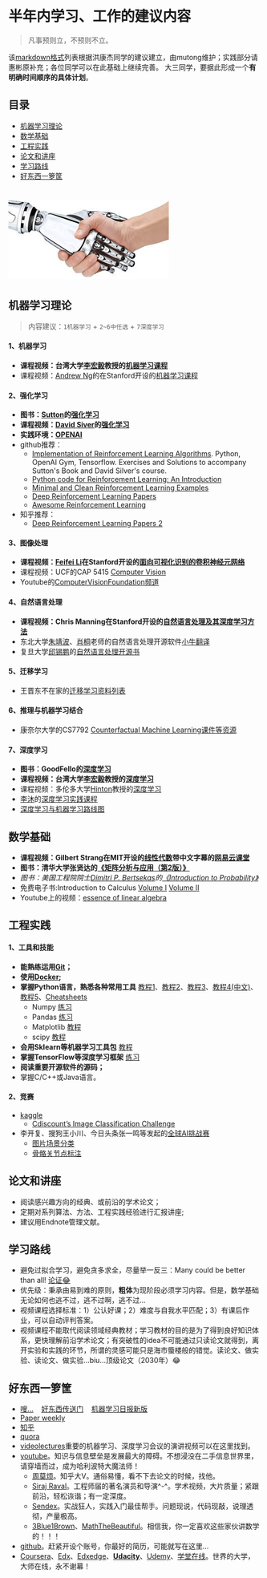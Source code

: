 # 半年内学习、工作的建议内容                               

> 凡事预则立，不预则不立。

该[markdown格式](https://github.com/guodongxiaren/README)列表根据洪康杰同学的建议建立，由mutong维护；实践部分请惠彬原补充；各位同学可以在此基础上继续完善。
大三同学，要据此形成一个**有明确时间顺序的具体计划**。

## 目录
* [机器学习理论](#机器学习理论)
* [数学基础](#数学基础)
* [工程实践](#工程实践)
* [论文和讲座](#论文和讲座)
* [学习路线](#学习路线)
* [好东西一箩筐](#好东西一箩筐)

![](./shake.jpg) 
======

## 机器学习理论
> 内容建议：`1机器学习` + `2~6中任选` + `7深度学习`

#### 1、机器学习	
+ **课程视频：台湾大学[李宏毅](http://speech.ee.ntu.edu.tw/~tlkagk/)教授的[机器学习课程](https://www.youtube.com/watch?v=fegAeph9UaA&list=PLJV_el3uVTsPy9oCRY30oBPNLCo89yu49)**
+ 课程视频：[Andrew Ng](http://www.andrewng.org/)的在Stanford开设的[机器学习课程](https://www.youtube.com/watch?v=UzxYlbK2c7E&list=PLA89DCFA6ADACE599)

#### 2、强化学习
+ **图书：[Sutton](http://incompleteideas.net/sutton/)的[强化学习](http://incompleteideas.net/sutton/book/the-book.html)**
+ **课程视频：[David Siver](http://www.csml.ucl.ac.uk/people/silver/)的[强化学习](https://www.youtube.com/watch?v=2pWv7GOvuf0&list=PL7-jPKtc4r78-wCZcQn5IqyuWhBZ8fOxT)**
+ **实践环境：[OPENAI](https://openai.com/)**
+ github推荐：
  - [Implementation of Reinforcement Learning Algorithms](https://github.com/dennybritz/reinforcement-learning). Python, OpenAI Gym, Tensorflow. Exercises and Solutions to accompany Sutton's Book and David Silver's course.
  - [Python code for Reinforcement Learning: An Introduction](https://github.com/ShangtongZhang/reinforcement-learning-an-introduction)
  - [Minimal and Clean Reinforcement Learning Examples](https://github.com/rlcode/reinforcement-learning)
  - [Deep Reinforcement Learning Papers](https://github.com/dennybritz/reinforcement-learning)
  - [Awesome Reinforcement Learning](https://github.com/aikorea/awesome-rl)
+ 知乎推荐：
  - [Deep Reinforcement Learning Papers 2](https://zhuanlan.zhihu.com/p/23600620)

#### 3、图像处理
+ **课程视频：[Feifei Li](http://vision.stanford.edu/feifeili/)在Stanford开设的[面向可视化识别的卷积神经元网络](http://cs231n.stanford.edu/)**
+ 课程视频：UCF的CAP 5415 [Computer Vision](http://crcv.ucf.edu/courses/CAP5415/Fall2012/)
+ Youtube的[ComputerVisionFoundation频道](https://www.youtube.com/channel/UC0n76gicaarsN_Y9YShWwhw/playlists)

#### 4、自然语言处理
+ **课程视频：Chris Manning在Stanford开设的[自然语言处理及其深度学习方法](http://web.stanford.edu/class/cs224n/)**
+ 东北大学[朱靖波](http://www.cse.neu.edu.cn/TeacherSinglePage.aspx?teacher_id=a7aef635-aa4d-4c67-892b-6d32dac5d54c&navigation_id=798670aa-6c90-42a3-88de-42ca6e413ba6&module=%u6559%u5E08%u540D%u5F55)、[肖桐](http://www.cse.neu.edu.cn/TeacherSinglePage.aspx?teacher_id=338cc497-24c6-460d-a23f-1ab5a381e3f2&navigation_id=798670aa-6c90-42a3-88de-42ca6e413ba6&module=%u6559%u5E08%u540D%u5F55)老师的自然语言处理开源软件[小牛翻译](http://www.nlplab.com/NiuPlan/NiuTrans.ch.html)
+ 复旦大学[邱锡鹏](http://nlp.fudan.edu.cn/xpqiu/)的[自然语言处理开源书](https://github.com/nndl/nndl.github.io)

#### 5、迁移学习
+ 王晋东不在家的[迁移学习资料列表](https://github.com/wantingallin/transferlearning)

#### 6、推理与机器学习结合
+ 康奈尔大学的CS7792 [Counterfactual Machine Learning课件等资源](https://www.cs.cornell.edu/courses/cs7792/2016fa/)

#### 7、深度学习
+ **图书：GoodFello的[深度学习](http://www.deeplearningbook.org/)**
+ **课程视频：台湾大学[李宏毅](http://speech.ee.ntu.edu.tw/~tlkagk/)教授的[深度学习](https://www.youtube.com/watch?v=IzHoNwlCGnE&list=PLJV_el3uVTsPMxPbjeX7PicgWbY7F8wW9)**
+ 课程视频：多伦多大学[Hinton](http://www.cs.toronto.edu/~hinton/)教授的[深度学习](https://www.youtube.com/watch?v=cbeTc-Urqak&list=PLoRl3Ht4JOcdU872GhiYWf6jwrk_SNhz9)
+ [李沐](https://zhuanlan.zhihu.com/p/25099638)的[深度学习实践课程](http://zh.gluon.ai/index.html)
+ [深度学习与机器学习路线图](https://github.com/SherlockLiao/Roadmap-of-DL-and-ML/blob/master/README_cn.md)

## 数学基础	
+ **课程视频：Gilbert Strang在MIT开设的[线性代数](https://www.youtube.com/watch?v=ZK3O402wf1c&list=PL49CF3715CB9EF31D)带中文字幕的[网易云课堂](http://open.163.com/special/opencourse/daishu.html)**
+ **图书：清华大学张贤达的[《矩阵分析与应用（第2版）》](https://item.jd.com/11367945.html)**
+ *图书：美国工程院院士[Dimitri P. Bertsekas](http://www.mit.edu/~dimitrib/home.html)的[《Introduction to Probability》](https://item.jd.com/11842157.html)*
+ 免费电子书:Introduction to Calculus    [Volume I](http://www.math.odu.edu/~jhh/Volume-1.PDF)    [Volume II](http://www.math.odu.edu/~jhh/Volume-2.PDF)
+ Youtube上的视频：[essence of linear algebra](https://www.youtube.com/watch?v=kjBOesZCoqc&list=PLZHQObOWTQDPD3MizzM2xVFitgF8hE_ab)

## 工程实践
#### 1、工具和技能
+ **能熟练运用[Git](https://www.youtube.com/watch?v=kQSzft2Jj8Y&list=PLXO45tsB95cKysjmSNln65YoUt9lwEl7-)；**
+ **使用[Docker](https://www.youtube.com/watch?v=dlyMXkU2sBc&list=PLO5e_-yXpYLCd62cFFNQWdZmB1j6KhG9d);**
+ **掌握Python语言，熟悉各种常用工具** [教程1](https://github.com/jrjohansson/scientific-python-lectures)、[教程2](https://github.com/ipython-books/cookbook-code)、[教程3](https://github.com/DonJayamanne/pythonVSCode)、[教程4(中文)](https://github.com/lijin-THU/notes-python)、[教程5](https://github.com/donnemartin/data-science-ipython-notebooks)、[Cheatsheets](https://github.com/kailashahirwar/cheatsheets-ai)
  - Numpy [练习](https://github.com/Kyubyong/numpy_exercises)
  - Pandas [练习](https://github.com/guipsamora/pandas_exercises)
  - Matplotlib [教程](https://github.com/rougier/matplotlib-tutorial)
  - scipy [教程](https://hub.mybinder.org/user/elegant-scipy-notebooks-hjlhe570/notebooks/index.ipynb)
+ **会用Sklearn等机器学习工具包** [教程](https://github.com/pandas-dev/sklearn-pandas)
+ **掌握TensorFlow等深度学习框架**  [练习](https://github.com/Kyubyong/tensorflow-exercises) 
+ **阅读重要开源软件的源码；**
+ 掌握C/C++或Java语言。
#### 2、竞赛
+ [kaggle](https://www.kaggle.com/)
  - [Cdiscount’s Image Classification Challenge](https://www.kaggle.com/c/cdiscount-image-classification-challenge)
+ 李开复、搜狗王小川、今日头条张一鸣等发起的[全球AI挑战赛](https://challenger.ai/)
  - [图片场景分类](https://challenger.ai/competition/scene)
  - [骨骼关节点标注](https://challenger.ai/competition/keypoint)

## 论文和讲座
+ 阅读感兴趣方向的经典、或前沿的学术论文；
+ 定期对系列算法、方法、工程实践经验进行汇报讲座;
+ 建议用Endnote管理文献。

## 学习路线
+ 避免过拟合学习，避免贪多求全，尽量举一反三：Many could be better than all! [论证:joy:](https://pdfs.semanticscholar.org/1fbf/32e5312610fc575259640e1e5f2acf62e652.pdf)
+ 优先级：秉承由易到难的原则，**粗体**为现阶段必须学习内容。但是，数学基础无论如何也逃不过，逃不过啊，逃不过...
+ 视频课程选择标准：1）公认好课；2）难度与自我水平匹配；3）有课后作业，可以自动评判答案。
+ 视频课程不能取代阅读领域经典教材；学习教材的目的是为了得到良好知识体系，更快理解前沿学术论文；有突破性的idea不可能通过只读论文就得到，离开实验和实践的环节，所谓的灵感可能只是海市蜃楼般的错觉。读论文、做实验、读论文、做实验...biu...顶级论文（2030年）:joy:

## 好东西一箩筐
+ [嗖...](http://memect.com/)    [好东西传送门](http://weibo.com/haoawesome?refer_flag=1005055014_&is_hot=1)    [机器学习日报新版](http://forum.ai100.com.cn) 
+ [Paper weekly](http://rsarxiv.github.io/)
+ [知乎](www.zhihu.com)
+ [quora](https://www.quora.com/)
+ [videolectures](http://videolectures.net/)重要的机器学习、深度学习会议的演讲视频可以在这里找到。
+ [youtube](www.youtube.com)。知识与信息壁垒是发展最大的障碍。不想浸没在二手信息世界里，请穿墙而过，成为哈利波特大魔法师！
  - [周莫烦](https://www.youtube.com/user/MorvanZhou/playlists)。知乎大V。通俗易懂，看不下去论文的时候，找他。
  - [Siraj Raval](https://www.youtube.com/channel/UCWN3xxRkmTPmbKwht9FuE5A/playlists)。工程师届的著名演员和导演^-^。学术视频，大片质量；紧跟前沿，轻松诙谐；有一定深度。
  - [Sendex](https://www.youtube.com/user/sentdex)。实战狂人，实践入门最佳帮手。问题现说，代码现敲，说理透彻，产量极高。
  - [3Blue1Brown](https://www.youtube.com/channel/UCYO_jab_esuFRV4b17AJtAw)、[MathTheBeautiful](https://www.youtube.com/channel/UCr22xikWUK2yUW4YxOKXclQ/playlists)。相信我，你一定喜欢这些家伙讲数学的！！！
+ [github](www.github.com)。赶紧开设个账号，你最好的简历，可能就写在这里...
+ [Coursera](www.coursera.org)、[Edx](www.edx.org)、[Edxedge](https://edge.edx.org/login)、[**Udacity**](https://cn.udacity.com/)、[Udemy](https://www.udemy.com/)、[学堂在线](http://www.xuetangx.com/)。世界的大学，大师在线，永不谢幕！
